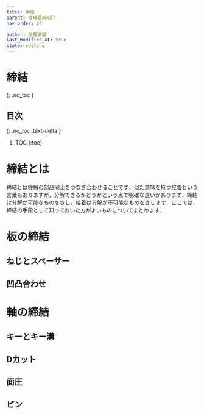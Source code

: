 ```yaml
---
title: 締結
parent: 機構要素紹介
nav_order: 24

author: 後藤波瑠
last_modified_at: true
state: editing
---
```


# 締結
{: .no_toc }

## 目次
{: .no_toc .text-delta }

1. TOC
{:toc}

# 締結とは
締結とは機械の部品同士をつなぎ合わせることです．似た意味を持つ接着という言葉もありますが，分解できるかどうかという点で明確な違いがあります．締結は分解が可能なものをさし，接着は分解が不可能なものをさします．ここでは，締結の手段として知っておいた方がよいものについてまとめます．　

# 板の締結
## ねじとスペーサー

## 凹凸合わせ

# 軸の締結
## キーとキー溝

## Dカット

## 面圧

## ピン